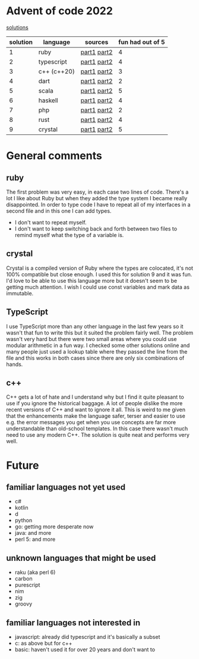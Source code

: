# Advent of code 2022

[solutions](./solutions)

| solution | language | sources | fun had out of 5 |
| - | - | - | - |
| 1 | ruby | [part1](./solutions/day1-part1.rb) [part2](./solutions/day1-part2.rb) | 4 |
| 2 | typescript | [part1](./solutions/day2-part1.ts) [part2](./solutions/day2-part2.ts) | 4 |
| 3 | c++ (c++20) | [part1](./solutions/day3-part1.cc) [part2](./solutions/day3-part2.cc) | 3 |
| 4 | dart | [part1](./solutions/day4-part1.dart) [part2](./solutions/day4-part2.dart) | 2 |
| 5 | scala | [part1](./solutions/day5-part1.scala) [part2](./solutions/day5-part2.scala) | 5 |
| 6 | haskell | [part1](./solutions/day6-part1.hs) [part2](./solutions/day6-part2.hs) | 4 |
| 7 | php | [part1](./solutions/day7-part1.php) [part2](./solutions/day7-part2.php) | 2 |
| 8 | rust | [part1](./solutions/day8-part1.rs) [part2](./solutions/day8-part2.rs) | 4 |
| 9 | crystal | [part1](./solutions/day9-part1.cr) [part2](./solutions/day9-part2.cr) | 5 |

# General comments

## ruby

The first problem was very easy, in each case two lines of code.
There's a lot I like about Ruby but when they added the type system I became really disappointed.
In order to type code I have to repeat all of my interfaces in a second file and in this one I can
add types.
- I don't want to repeat myself.
- I don't want to keep switching back and forth between two files to remind myself what the type of a variable is.

## crystal

Crystal is a compiled version of Ruby where the types are colocated, it's not 100% compatible but close enough.
I used this for solution 9 and it was fun.
I'd love to be able to use this language more but it doesn't seem to be getting much attention.
I wish I could use const variables and mark data as immutable.

## TypeScript

I use TypeScript more than any other language in the last few years so it wasn't that fun to write this but it suited the problem fairly well.
The problem wasn't very hard but there were two small areas where you could use modular arithmetic in a fun way.
I checked some other solutions online and many people just used a lookup table where they passed the line from the file and this works in both cases since there are only six combinations of hands.

## c++

C++ gets a lot of hate and I understand why but I find it quite pleasant to use if you ignore the historical baggage.
A lot of people dislike the more recent versions of C++ and want to ignore it all.
This is weird to me given that the enhancements make the language safer, terser and easier to use
e.g. the error messages you get when you use concepts are far more understandable than old-school templates.
In this case there wasn't much need to use any modern C++.
The solution is quite neat and performs very well.

# Future

## familiar languages not yet used

- c#
- kotlin
- d
- python
- go: getting more desperate now
- java: and more
- perl 5: and more

## unknown languages that might be used

- raku (aka perl 6)
- carbon
- purescript
- nim
- zig
- groovy

## familiar languages not interested in

- javascript: already did typescript and it's basically a subset
- c: as above but for c++
- basic: haven't used it for over 20 years and don't want to
